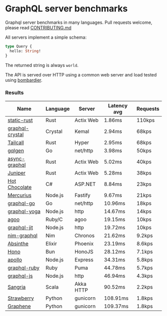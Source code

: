 <!-- README.md is generated from README.ecr, do not edit -->

# GraphQL server benchmarks

Graphql server benchmarks in many languages. Pull requests welcome, please read [CONTRIBUTING.md](CONTRIBUTING.md)

All servers implement a simple schema:

```graphql
type Query {
  hello: String!
}
```

The returned string is always `world`.

The API is served over HTTP using a common web server and load tested using [bombardier](https://github.com/codesenberg/bombardier).

### Results

| Name                          | Language      | Server          | Latency avg      | Requests      |
| ----------------------------  | ------------- | --------------- | ---------------- | ------------- |
| [static-rust](https://actix.rs/) | Rust | Actix Web | 1.86ms | 110kps |
| [graphql-crystal](https://github.com/graphql-crystal/graphql) | Crystal | Kemal | 2.94ms | 68kps |
| [Tailcall](https://tailcall.run/) | Rust | Hyper | 2.95ms | 68kps |
| [gqlgen](https://github.com/99designs/gqlgen) | Go | net/http | 3.98ms | 50kps |
| [async-graphql](https://github.com/async-graphql/async-graphql) | Rust | Actix Web | 5.02ms | 40kps |
| [Juniper](https://github.com/graphql-rust/juniper) | Rust | Actix Web | 5.28ms | 38kps |
| [Hot Chocolate](https://github.com/ChilliCream/hotchocolate) | C# | ASP.NET | 8.84ms | 23kps |
| [Mercurius](https://github.com/mercurius-js/mercurius) | Node.js | Fastify | 9.67ms | 21kps |
| [graphql-go](https://github.com/graphql-go/graphql) | Go | net/http | 10.96ms | 18kps |
| [graphql-yoga](https://github.com/dotansimha/graphql-yoga) | Node.js | http | 14.67ms | 14kps |
| [agoo](https://github.com/ohler55/agoo) | Ruby/C | agoo | 19.15ms | 10kps |
| [graphql-jit](https://github.com/zalando-incubator/graphql-jit) | Node.js | http | 19.72ms | 10kps |
| [nim-graphql](https://github.com/status-im/nim-graphql) | Nim | Chronos | 21.62ms | 9.2kps |
| [Absinthe](https://github.com/absinthe-graphql/absinthe) | Elixir | Phoenix | 23.19ms | 8.6kps |
| [Hono](https://github.com/honojs/graphql-server) | Bun | HonoJS | 28.12ms | 7.1kps |
| [apollo](https://github.com/apollographql/apollo-server) | Node.js | Express | 34.31ms | 5.8kps |
| [graphql-ruby](https://github.com/rmosolgo/graphql-ruby) | Ruby | Puma | 44.78ms | 5.7kps |
| [graphql-js](https://github.com/graphql/graphql-js) | Node.js | http | 46.94ms | 4.3kps |
| [Sangria](https://github.com/sangria-graphql/sangria) | Scala | Akka HTTP | 90.52ms | 2.2kps |
| [Strawberry](https://github.com/strawberry-graphql/strawberry) | Python | gunicorn | 108.91ms | 1.8kps |
| [Graphene](https://github.com/graphql-python/graphene) | Python | gunicorn | 109.37ms | 1.8kps |
